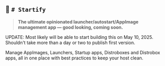 ## 🧨 `# Startify`
> **The ultimate opinionated launcher/autostart/AppImage management app — good looking, coming soon.**

UPDATE: Most likely will be able to start building this on May 10, 2025.\
Shouldn't take more than a day or two to publish first version. 

Manage AppImages, Launchers, Startup apps, Distroboxes and Distrobox apps, all in one place with best practices to keep your host clean.
